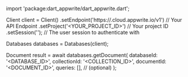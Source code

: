 import 'package:dart_appwrite/dart_appwrite.dart';

Client client = Client()
    .setEndpoint('https://<REGION>.cloud.appwrite.io/v1') // Your API Endpoint
    .setProject('<YOUR_PROJECT_ID>') // Your project ID
    .setSession(''); // The user session to authenticate with

Databases databases = Databases(client);

Document result = await databases.getDocument(
    databaseId: '<DATABASE_ID>',
    collectionId: '<COLLECTION_ID>',
    documentId: '<DOCUMENT_ID>',
    queries: [], // (optional)
);
